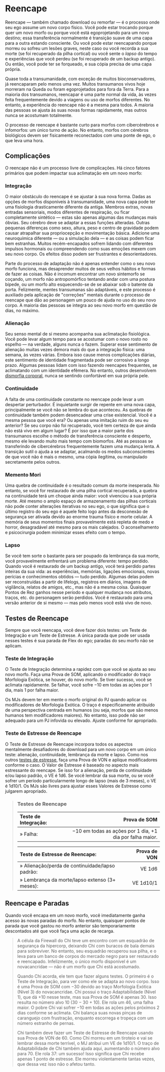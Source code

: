 # Reencape

Reencape — também chamado download ou remorfar — é o processo onde seu ego assume um novo corpo físico. Você pode estar trocando porque quer um novo morfo ou porque você está egoprojetando para um novo destino; essa transferência normalmente é transição suave de uma capa para a outra estando consciente. Ou você pode estar reencapando porque morreu ou sofreu um lesões graves, neste caso ou você recorda a sua morte (se foi recuperado da pilha cortical) ou você sente o _lapso_ do tempo e experiências que você perdeu (se foi recuperado de um backup antigo). Ou então, você pode ter se forqueado, e sua cópia precisa de uma capa própria.

Quase toda a transumanidade, com exceção de muitos bioconservadores, já reencaparam pelo menos uma vez. Muitos transumanos vivos hoje morreram na Queda ou foram egoprojetados para fora da Terra. Para a maioria dos transumanos, reencapar é uma parte normal da vida, às vezes feita frequentemente devido a viagens ou uso de morfos diferentes. No entanto, a experiência do reencape não é a mesma para todos. A maioria das pessoas se ajusta às suas novas formas rapidamente, mas outros nunca se acostumam totalmente.

O processo de reencape é bastante curto para morfos com cibercérebros e infomorfos: um único turno de ação. No entanto, morfos com cérebros biológicos devem ser fisicamente reconectados com uma ponte de ego, o que leva uma hora.

## Complicações

O reencape não é um processo livre de complicações. Há cinco fatores primários que podem impactar sua aclimatação em um novo morfo:

### Integração

O maior obstáculo do reencape é se ajustar à sua nova forma. Dadas as opções de morfos disponíveis à transumanidade, uma nova capa pode ter uma fisiologia drasticamente diferente da antiga. Membros extras, novas entradas sensoriais, modos diferentes de respiração, ou ficar completamente sintético — estas são apenas algumas das mudanças mais óbvias. Seu cérebro deve se adaptar a essas funções alteradas. Outras pequenas diferenças como sexo, altura, peso e centro de gravidade podem causar atrapalhar sua propriocepção e movimentação básica. Adicione uma neuroquímica diferente — ou a simulação dela — e as coisas podem ficar bem estranhas. Muitos recém-encapados sofrem lidando com diferentes impulsos hormonais ou compreendendo como suas emoções mexem com seu novo corpo. Os efeitos disso podem ser frustrantes e desorientadores.

Parte do processo de adaptação não é apenas entender como o seu novo morfo funciona, mas desaprender muitos de seus velhos hábitos e formas de fazer as coisas. Não é incomum encontrar um novo sintemorfo se coçando, um morfo não antropomórfico tentando andar com uma postura bípede, ou um morfo alto esquecendo-se de se abaixar sob o batente da porta. Felizmente, mentes transumanas são adaptáveis, e este processo é auxiliado pela aplicação de "correções" mentais durante o processo de reencape que dão ao personagem um pouco de ajuda no uso do seu novo corpo. A maioria das pessoas se integra ao seu novo morfo em questão de dias, no máximo.

### Alienação

Seu senso mental de si mesmo acompanha sua aclimatação fisiológica. Você pode levar algum tempo para se acostumar com o novo rosto no espelho — na verdade, alguns nunca o fazem. Superar esse sentimento de alienação muitas vezes demora mais do que a integração física: uma semana, às vezes várias. Embora isso cause menos complicações diárias, este sentimento de identidade fragmentada pode ser corrosivo a longo prazo. Algumas pessoas lidam com isso fazendo reencapes frequentes, se aclimatando com um identidade efêmera. No entanto, outros desenvolvem [dismorfia corporal](../12/20-disorders.md#body-dysmorphia), nunca se sentindo confortável em sua própria pele.

### Continuidade

A falta de uma continuidade constante no reencape pode levar a um despertar perturbador. É inquietante surgir de repente em uma nova capa, principalmente se você não se lembra do que aconteceu. As quebras de continuidade também podem desencadear uma crise existencial. Você é a mesma pessoa que você era? Ou apenas uma imitação ruim do seu eu anterior? Se seu corpo não foi recuperado, você tem certeza de que ainda não está vivo em algum lugar? É por isso que a maior parte dos transumanos escolhe o método de transferência consciente e desperto, mesmo ele levando muito mais tempo com biomorfos. Até as pessoas se transferindo de cibercérebros frequentemente fazem uma mudança lenta. A transição sutil o ajuda a se adaptar, acalmando os medos subconscientes de que você não é mais o mesmo, uma cópia ilegítima, ou manipulado secretamente pelos outros.

### Memento Mori

Uma quebra de continuidade é o resultado comum da morte inesperada. No entanto, se você for restaurado de uma pilha cortical recuperada, a quebra na continuidade terá um choque ainda maior: você vivenciou a sua própria morte. Até mesmo o amplo espaço de armazenamento das pilhas corticais não pode conter alterações iterativas no seu ego, o que significa que o último registro do seu ego é aquele feito logo antes da desconexão de segurança ser ativada devido ao enorme trauma físico e morte celular. A memória de seus momentos finais provavelmente está repleta de medo e horror, desagradável até mesmo para os mais calejados. O aconselhamento e psicocirurgia podem minimizar esses efeito com o tempo.

### Lapso

Se você tem sorte o bastante para ser poupado da lembrança da sua morte, você provavelmente enfrentará um problema diferente: tempo perdido. Quando você é restaurado de um backup antigo, você terá perdido partes inteiras da sua vida: as experiências, memórias, ligações emocionais, novas perícias e conhecimentos obtidos — tudo perdido. Algumas delas podem ser reconstruídas a partir de lifelogs, registros em diários, imagens de vigilância, relatos de amigos, etc., mas não é a mesma coisa. Quaisquer Pontos de Rez ganhos nesse período e qualquer mudança nos atributos, traços, etc. do personagem serão perdidos. Você é restaurado para uma versão anterior de si mesmo — mas pelo menos você está vivo de novo.

## Testes de Reencape

Sempre que você reencapa, você deve fazer dois testes: um Teste de Integração e um Teste de Estresse. A única parada que pode ser usada nesses testes é sua parada de Flex do ego; paradas do seu morfo não se aplicam.

### Teste de Integração

O Teste de Integração determina a rapidez com que você se ajusta ao seu novo morfo. Faça uma Prova de SOM, aplicando o modificador do traço Morfologia Exótica, se houver, do novo morfo. Se tiver sucesso, você se aclimata rapidamente. Se falhar, você sofre −10 em todas as ações por 1 dia, mais 1 por falha maior.

Os MJs devem ter em mente o morfo original do PJ quando aplicar os modificadores de Morfologia Exótica. O traço é especificamente atribuído de uma perspectiva centrada em humanos (ou seja, morfos que são menos humanos tem modificadores maiores). No entanto, isso pode não ser adequado para um PJ infovida ou elevado. Ajuste conforme for apropriado.

### Teste de Estresse de Reencape

O Teste de Estresse de Reencape incorpora todos os aspectos mentalmente desafiadores do download para um novo corpo em um único teste: alienação, continuidade, lembrança da morte e lapso. Como nos outros [testes de estresse](../12/23-stressful-situations.md), faça uma Prova de VON e aplique modificadores conforme o caso. O Valor de Estresse é baseado no aspecto mais estressante do reencape. Se isso for a alienação, perda de continuidade e/ou lapso padrão, o VE é 1d6. Se você lembrar da sua morte, ou se você sofrer um período particularmente longo de lapso (mais de 3 meses), o VE é 1d10/1. Os MJs são livres para ajustar esses Valores de Estresse como julgarem apropriado.

<blockquote class="table">

### Testes de Reencape

| **Teste de Integração:**                                                             |                                             Prova de SOM |
|:------------------------------------------------------------------------------------ | --------------------------------------------------------:|
| <div class="indent">» Falha:</div> | −10 em todas as ações por 1 dia, +1 dia por falha maior. |

| **Teste de Estresse de Reencape:**                                                                                          | Prova de VON |
|:--------------------------------------------------------------------------------------------------------------------------- | ------------:|
| <div class="indent">» Alienação/perda de continuidade/lapso padrão:</div>     |       VE 1d6 |
| <div class="indent">» Lembrança da morte/lapso extenso (3+ meses):</div> |    VE 1d10/1 |

</blockquote>

## Reencape e Paradas

Quando você encapa em um novo morfo, você imediatamente ganha acesso às novas paradas do morfo. No entanto, quaisquer pontos de parada que você gastou no morfo anterior são temporariamente descontados até que você faça uma ação de recarga.

<blockquote>

A célula da Firewall do Chi teve um encontro com um esquadrão de segurança da hipercorp, deixando Chi com buracos de bala demais para sobreviver. No entanto, seu esquadrão recuperou sua pilha, e o leva para um banco de corpos do mercado negro para ser restaurado e reencapado. Infelizmente, o único morfo disponível é um novacancridae — não é um morfo que Chi está acostumado.

Quando Chi acorda, ele tem que fazer alguns testes. O primeiro é o Teste de Integração, para ver como ele se adapta ao novo corpo. Isso é uma Prova de SOM com −30 devido ao traço Morfologia Exótica (Nível 3) do novacancridae. Chi possui o traço Adaptabilidade (Nível 1), que dá +10 nesse teste, mas sua Prova de SOM é apenas 30. Isso resulta no número alvo 10 (30 − 30 + 10). Ele rola um 46, uma falha maior. O pobre Chi vai sofrer −10 em todas as ações pelos próximos 2 dias conforme se aclimata. Chi balança suas novas pinças de caranguejo com frustração, enquanto escorrega e tropeça com um número estranho de pernas.

Chi também deve fazer um Teste de Estresse de Reencape usando sua Prova de VON de 60. Como Chi morreu em um tiroteio e vai se lembrar dessa morte terrível, o MJ atribui um VE de 1d10/1. O traço de Adaptabilidade de Chi também ajuda aqui, aumentando o número alvo para 70. Ele rola 37: um sucesso! Isso significa que Chi recebe apenas 1 ponto de estresse. Ele morreu violentamente tantas vezes, que dessa vez isso não o afetou tanto.

</blockquote>
